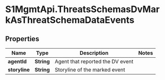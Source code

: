 # S1MgmtApi.ThreatsSchemasDvMarkAsThreatSchemaDataEvents

## Properties
Name | Type | Description | Notes
------------ | ------------- | ------------- | -------------
**agentId** | **String** | Agent that reported the DV event | 
**storyline** | **String** | Storyline of the marked event | 


